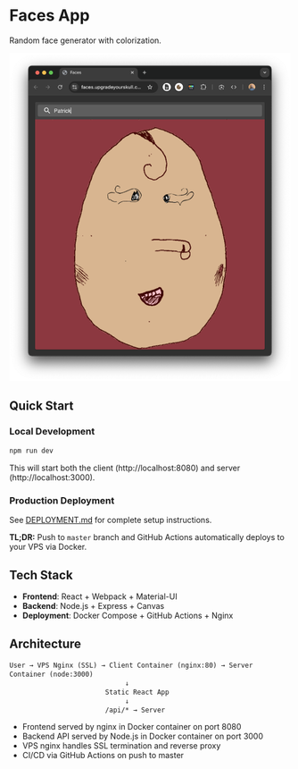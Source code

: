 # Faces App

Random face generator with colorization.

![Homepage](homepage.png)

## Quick Start

### Local Development
```bash
npm run dev
```
This will start both the client (http://localhost:8080) and server (http://localhost:3000).

### Production Deployment
See [DEPLOYMENT.md](DEPLOYMENT.md) for complete setup instructions.

**TL;DR:** Push to `master` branch and GitHub Actions automatically deploys to your VPS via Docker.

## Tech Stack
- **Frontend**: React + Webpack + Material-UI
- **Backend**: Node.js + Express + Canvas
- **Deployment**: Docker Compose + GitHub Actions + Nginx

## Architecture

```
User → VPS Nginx (SSL) → Client Container (nginx:80) → Server Container (node:3000)
                             ↓
                        Static React App
                             ↓
                        /api/* → Server
```

- Frontend served by nginx in Docker container on port 8080
- Backend API served by Node.js in Docker container on port 3000
- VPS nginx handles SSL termination and reverse proxy
- CI/CD via GitHub Actions on push to master